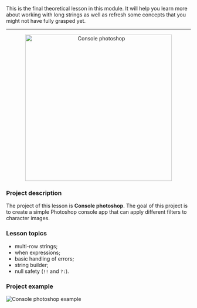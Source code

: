 This is the final theoretical lesson in this module.
It will help you learn more about working with long strings
as well as refresh some concepts that you might not have fully grasped yet.

----

<p align="center">
    <img src="../../utils/src/main/resources/images/part1/almost.done/game.png" alt="Console photoshop" width="400"/>
</p>

### Project description

The project of this lesson is **Console photoshop**.
The goal of this project is to create a simple Photoshop console app
that can apply different filters to character images.

### Lesson topics

- multi-row strings;
- when expressions;
- basic handling of errors;
- string builder;
- null safety (`!!` and `?:`).

### Project example

![Console photoshop example](../../utils/src/main/resources/images/part1/almost.done/game.gif "Console photoshop example")